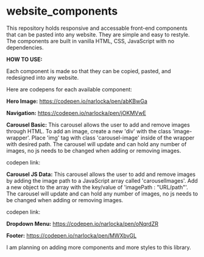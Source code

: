 # website_components
This repository holds responsive and accessable front-end components that can be pasted into any website. They are simple and easy to restyle.
The components are built in vanilla HTML, CSS, JavaScript with no dependencies.

**HOW TO USE:**

Each component is made so that they can be copied, pasted, and redesigned into any website.

Here are codepens for each available component:

**Hero Image:**
  https://codepen.io/narlocka/pen/abKBwGa

**Navigation:**
  https://codepen.io/narlocka/pen/jOKMVwE


**Carousel Basic:**
This carousel allows the user to add and remove images through HTML. To add an image, create a new 'div' with the class 'image-wrapper'. Place 'img' tag with class 'carousel-image' inside of the wrapper with desired path. The carousel will update and can hold any number of images, no js needs to be changed when adding or removing images.

codepen link:

**Carousel JS Data:**
This carousel allows the user to add and remove images by adding the image path to a JavaScript array called 'carouselImages'. Add a new object to the array with the key/value of 'imagePath : "URL/path"'. The carousel will update and can hold any number of images, no js needs to be changed when adding or removing images.

codepen link:

**Dropdown Menu:**
  https://codepen.io/narlocka/pen/oNqrdZR

**Footer:**
  https://codepen.io/narlocka/pen/MWXbvGL


I am planning on adding more components and more styles to this library.
